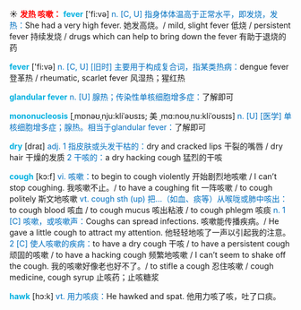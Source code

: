 ☀ <font color="red">**发热 咳嗽：**</font>
<font color="sky blue">**fever**</font> ['fi:və] 
<font color="#0070c0">n. [C, U] 指身体体温高于正常水平，即发烧，发热：</font>She had a very high fever. 她发高烧。/ mild, slight fever 低烧 / persistent fever 持续发烧 / drugs which can help to bring down the fever 有助于退烧的药

<font color="sky blue">**fever**</font> ['fi:və] 
<font color="#0070c0">n. [C, U] [旧时] 主要用于构成复合词，指某类热病：</font>dengue fever 登革热 / rheumatic, scarlet fever 风湿热；猩红热
           
<font color="sky blue">**glandular fever**</font>
<font color="#0070c0">n. [U] 腺热；传染性单核细胞增多症：</font>了解即可
           
<font color="sky blue">**mononucleosis**</font> [ˌmɒnəʊˌnju:kliˈəʊsɪs; 美 ˌmɑ:noʊˌnu:kliˈoʊsɪs]
<font color="#0070c0">n. [U] [医学] 单核细胞增多症；腺热。相当于glandular fever：</font>了解即可

<font color="sky blue">**dry**</font> [draɪ] 
<font color="#0070c0">adj. 1 指皮肤或头发干枯的：</font>dry and cracked lips 干裂的嘴唇 / dry hair 干燥的发质 <font color="#0070c0">2 干咳的：</font>a dry hacking cough 猛烈的干咳

<font color="sky blue">**cough**</font> [kɔ:f] 
<font color="#0070c0">vi. 咳嗽：</font>to begin to cough violently 开始剧烈地咳嗽 / I can’t stop coughing. 我咳嗽不止。/ to have a coughing fit 一阵咳嗽 / to cough politely 斯文地咳嗽 <font color="#0070c0">vt. cough sth (up) 把…（如血、痰等）从喉咙或肺中咳出：</font>to cough blood 咳血 / to cough mucus 咳出粘液 / to cough phlegm 咳痰 <font color="#0070c0">n. 1 [C] 咳嗽，或咳嗽声：</font>Coughs can spread infections. 咳嗽能传播疾病。/ He gave a little cough to attract my attention. 他轻轻地咳了一声以引起我的注意。<font color="#0070c0">2 [C] 使人咳嗽的疾病：</font>to have a dry cough 干咳 / to have a persistent cough 顽固的咳嗽 / to have a hacking cough 频繁地咳嗽 / I can’t seem to shake off the cough. 我的咳嗽好像老也好不了。/ to stifle a cough 忍住咳嗽 / cough medicine, cough syrup 止咳药；止咳糖浆
           
<font color="sky blue">**hawk**</font> [hɔ:k]
<font color="#0070c0">vt. 用力咳痰：</font>He hawked and spat. 他用力咳了咳，吐了口痰。

